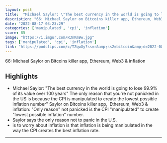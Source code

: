```yaml
---
layout: post
title:  "Michael Saylor: \"The best currency in the world is going to lose 99.9% of its value over 100 years. The only reason that you're not panicked in the US is because the CPI is manipulated to create the lowest possible inflation number\""
description: "66: Michael Saylor on Bitcoins killer app, Ethereum, Web3 & inflation"
date: "2022-08-17 03:23:29"
categories: ['manipulated', 'cpi', 'inflation']
score: 85
image: "https://i.imgur.com/R3nKm9w.jpg"
tags: ['manipulated', 'cpi', 'inflation']
link: "https://podclips.com/c/TZqwGy?ss=r&amp;ss2=bitcoin&amp;d=2022-08-13"
---
```


66: Michael Saylor on Bitcoins killer app, Ethereum, Web3 & inflation

## Highlights

- Michael Saylor: "The best currency in the world is going to lose 99.9% of its value over 100 years" The only reason that you're not panicked in the US is because the CPI is manipulated to create the lowest possible inflation number" Saylor on Bitcoins killer app,  Ethereum, Web3 & inflation: "Only reason" not panicked is the CPI "manipulated" to create "lowest possible inflation" number.
- Saylor says the only reason not to panic in the U.S.
- is to worry about inflation is that inflation is being manipulated in the way the CPI creates the best inflation rate.

---
